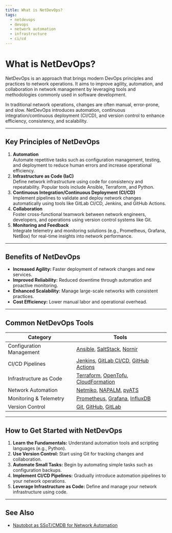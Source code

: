 ```yaml
---
title: What is NetDevOps?
tags:
  - netdevops
  - devops
  - network automation
  - infrastructure
  - ci/cd
---
```


# What is NetDevOps?

NetDevOps is an approach that brings modern DevOps principles and practices to network operations. It aims to improve agility, automation, and collaboration in network management by leveraging tools and methodologies commonly used in software development.

In traditional network operations, changes are often manual, error-prone, and slow. NetDevOps introduces automation, continuous integration/continuous deployment (CI/CD), and version control to enhance efficiency, consistency, and scalability.

---

## Key Principles of NetDevOps

1. **Automation**  
   Automate repetitive tasks such as configuration management, testing, and deployment to reduce human errors and increase operational efficiency.
2. **Infrastructure as Code (IaC)**  
   Define network infrastructure using code for consistency and repeatability. Popular tools include Ansible, Terraform, and Python.
3. **Continuous Integration/Continuous Deployment (CI/CD)**  
   Implement pipelines to validate and deploy network changes automatically using tools like GitLab CI/CD, Jenkins, and GitHub Actions.
4. **Collaboration**  
   Foster cross-functional teamwork between network engineers, developers, and operations using version control systems like Git.
5. **Monitoring and Feedback**  
   Integrate telemetry and monitoring solutions (e.g., Prometheus, Grafana, NetBox) for real-time insights into network performance.

---

## Benefits of NetDevOps

- **Increased Agility:** Faster deployment of network changes and new services.
- **Improved Reliability:** Reduced downtime through automation and proactive monitoring.
- **Enhanced Scalability:** Manage large-scale networks with consistent practices.
- **Cost Efficiency:** Lower manual labor and operational overhead.

---

## Common NetDevOps Tools

| Category                  | Tools                                    |
|---------------------------|------------------------------------------|
| Configuration Management  | [Ansible](blog/posts/tools/ansible.md), [SaltStack](blog/posts/tools/saltstack.md), [Nornir](blog/posts/tools/nornir.md) |
| CI/CD Pipelines           | [Jenkins](blog/posts/tools/jenkins.md), [GitLab CI/CD](blog/posts/tools/gitlab-ci.md), [GitHub Actions](blog/posts/tools/github-actions.md) |
| Infrastructure as Code    | [Terraform](blog/posts/tools/terraform.md), [OpenTofu](blog/posts/tools/opentofu.md), [CloudFormation](blog/posts/tools/cloudformation.md) |
| Network Automation        | [Netmiko](blog/posts/tools/netmiko.md), [NAPALM](blog/posts/tools/napalm.md), [pyATS](blog/posts/tools/pyats.md) |
| Monitoring & Telemetry    | [Prometheus](blog/posts/tools/prometheus.md), [Grafana](blog/posts/tools/grafana.md), [InfluxDB](blog/posts/tools/influxdb.md)  |
| Version Control           | [Git](blog/posts/tools/git.md), [GitHub](blog/posts/tools/github.md), [GitLab](blog/posts/tools/gitlab.md) |

---

## How to Get Started with NetDevOps

1. **Learn the Fundamentals:** Understand automation tools and scripting languages (e.g., Python).
2. **Use Version Control:** Start using Git for tracking changes and collaboration.
3. **Automate Small Tasks:** Begin by automating simple tasks such as configuration backups.
4. **Implement CI/CD Pipelines:** Gradually introduce automation pipelines to your network operations.
5. **Leverage Infrastructure as Code:** Define and manage your network infrastructure using code.

---

## See Also
- [Nautobot as SSoT/CMDB for Network Automation](nautobot_ssot.md)
